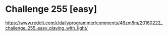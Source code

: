 # Challenge 255 [easy]

https://www.reddit.com/r/dailyprogrammer/comments/46zm8m/20160222_challenge_255_easy_playing_with_light/

